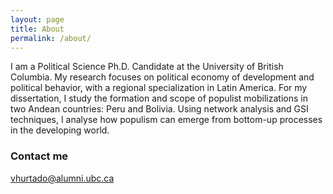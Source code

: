 ```yaml
---
layout: page
title: About
permalink: /about/
---
```


I am a Political Science Ph.D. Candidate at the University of British Columbia. My research focuses on political economy of development and political behavior, with a regional specialization in Latin America. For my dissertation, I study the formation and scope of populist mobilizations in two Andean countries: Peru and Bolivia. Using network analysis and GSI techniques, I analyse how populism can emerge from bottom-up processes in the developing world.

### Contact me

[vhurtado@alumni.ubc.ca](mailto:vhurtado@alumni.ubc.ca)
